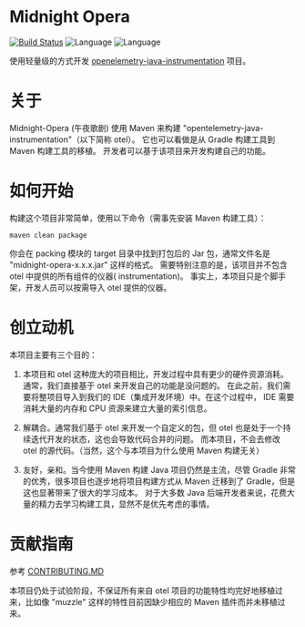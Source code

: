 # Midnight Opera

[![Build Status](https://travis-ci.com/zmapleshine/Midnight-Opera.svg?branch=main)](https://travis-ci.com/zmapleshine/Midnight-Opera)
![Language](https://img.shields.io/badge/language-Java-orange.svg)
![Language](https://img.shields.io/hexpm/l/plug)

使用轻量级的方式开发 [openelemetry-java-instrumentation](https://github.com/open-telemetry/opentelemetry-java-instrumentation) 项目。

# 关于

Midnight-Opera (午夜歌剧) 使用 Maven 来构建 "opentelemetry-java-instrumentation"（以下简称 otel）。 它也可以看做是从 Gradle 构建工具到 Maven 构建工具的移植。
开发者可以基于该项目来开发构建自己的功能。

# 如何开始

构建这个项目非常简单，使用以下命令（需事先安装 Maven 构建工具）：

```shell
maven clean package
```

你会在 packing 模块的 target 目录中找到打包后的 Jar 包，通常文件名是 "midnight-opera-x.x.x.jar" 这样的格式。 需要特别注意的是，该项目并不包含 otel 中提供的所有组件的仪器(
instrumentation)。 事实上，本项目只是个脚手架，开发人员可以按需导入 otel 提供的仪器。

# 创立动机

本项目主要有三个目的：

1. 本项目和 otel 这种庞大的项目相比，开发过程中具有更少的硬件资源消耗。 通常，我们直接基于 otel 来开发自己的功能是没问题的。 在此之前，我们需要将整项目导入到我们的 IDE（集成开发环境）中。在这个过程中， IDE
   需要消耗大量的内存和 CPU 资源来建立大量的索引信息。


2. 解耦合。通常我们基于 otel 来开发一个自定义的包，但 otel 也是处于一个持续迭代开发的状态，这也会导致代码合并的问题。 而本项目，不会去修改 otel 的源代码。（当然，这个与本项目为什么使用 Maven 构建无关）


3. 友好，亲和。当今使用 Maven 构建 Java 项目仍然是主流，尽管 Gradle 非常的优秀，很多项目也逐步地将项目构建方式从 Maven 迁移到了 Gradle，但是这也显著带来了很大的学习成本。 对于大多数 Java
   后端开发者来说，花费大量的精力去学习构建工具，显然不是优先考虑的事情。

# 贡献指南

参考 [CONTRIBUTING.MD](CONTRIBUTING.md)

本项目仍处于试验阶段，不保证所有来自 otel 项目的功能特性均完好地移植过来，比如像 "muzzle" 这样的特性目前因缺少相应的 Maven 插件而并未移植过来。